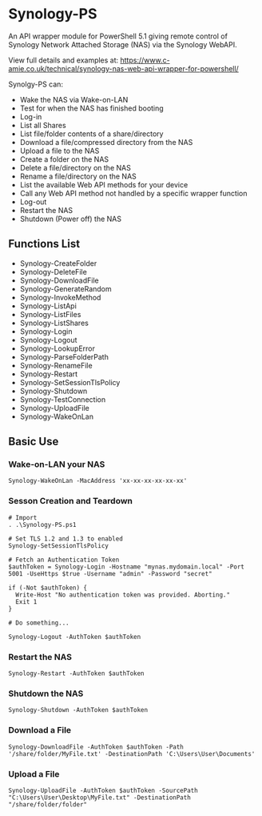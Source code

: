 # Synology-PS
An API wrapper module for PowerShell 5.1 giving remote control of Synology Network Attached Storage (NAS) via the Synology WebAPI.

View full details and examples at:
https://www.c-amie.co.uk/technical/synology-nas-web-api-wrapper-for-powershell/

Synolgy-PS can:
- Wake the NAS via Wake-on-LAN
- Test for when the NAS has finished booting
- Log-in
- List all Shares
- List file/folder contents of a share/directory
- Download a file/compressed directory from the NAS
- Upload a file to the NAS
- Create a folder on the NAS
- Delete a file/directory on the NAS
- Rename a file/directory on the NAS
- List the available Web API methods for your device
- Call any Web API method not handled by a specific wrapper function
- Log-out
- Restart the NAS
- Shutdown (Power off) the NAS

## Functions List
- Synology-CreateFolder
- Synology-DeleteFile
- Synology-DownloadFile
- Synology-GenerateRandom
- Synology-InvokeMethod
- Synology-ListApi
- Synology-ListFiles
- Synology-ListShares
- Synology-Login
- Synology-Logout
- Synology-LookupError
- Synology-ParseFolderPath
- Synology-RenameFile
- Synology-Restart
- Synology-SetSessionTlsPolicy
- Synology-Shutdown
- Synology-TestConnection
- Synology-UploadFile
- Synology-WakeOnLan

## Basic Use

### Wake-on-LAN your NAS
```
Synology-WakeOnLan -MacAddress 'xx-xx-xx-xx-xx-xx'
```

### Sesson Creation and Teardown
```
# Import
. .\Synology-PS.ps1

# Set TLS 1.2 and 1.3 to enabled
Synology-SetSessionTlsPolicy

# Fetch an Authentication Token
$authToken = Synology-Login -Hostname "mynas.mydomain.local" -Port 5001 -UseHttps $true -Username "admin" -Password "secret"

if (-Not $authToken) {
  Write-Host "No authentication token was provided. Aborting."
  Exit 1
}

# Do something... 

Synology-Logout -AuthToken $authToken
```

### Restart the NAS
````
Synology-Restart -AuthToken $authToken
````

### Shutdown the NAS
````
Synology-Shutdown -AuthToken $authToken
````

### Download a File
```
Synology-DownloadFile -AuthToken $authToken -Path '/share/folder/MyFile.txt' -DestinationPath 'C:\Users\User\Documents'
```

### Upload a File
```
Synology-UploadFile -AuthToken $authToken -SourcePath "C:\Users\User\Desktop\MyFile.txt" -DestinationPath "/share/folder/folder"
```
